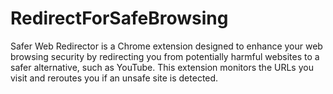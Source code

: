# RedirectForSafeBrowsing
Safer Web Redirector is a Chrome extension designed to enhance your web browsing security by redirecting you from potentially harmful websites to a safer alternative, such as YouTube. This extension monitors the URLs you visit and reroutes you if an unsafe site is detected.
